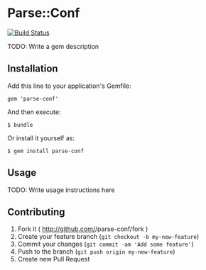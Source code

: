 # Parse::Conf
[![Build Status](https://travis-ci.org/maringan/parse-conf.svg)](https://travis-ci.org/maringan/parse-conf)

TODO: Write a gem description

## Installation

Add this line to your application's Gemfile:

    gem 'parse-conf'

And then execute:

    $ bundle

Or install it yourself as:

    $ gem install parse-conf

## Usage

TODO: Write usage instructions here

## Contributing

1. Fork it ( http://github.com/<my-github-username>/parse-conf/fork )
2. Create your feature branch (`git checkout -b my-new-feature`)
3. Commit your changes (`git commit -am 'Add some feature'`)
4. Push to the branch (`git push origin my-new-feature`)
5. Create new Pull Request
